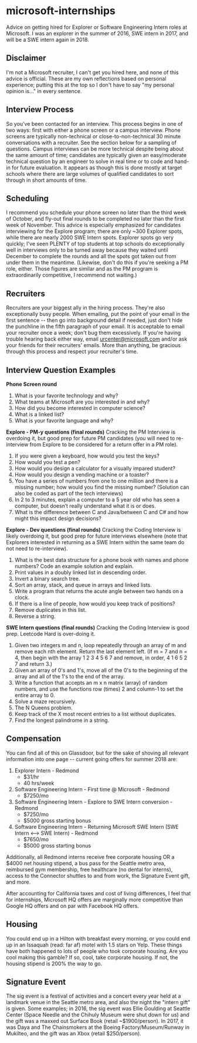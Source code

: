 # microsoft-internships
Advice on getting hired for Explorer or Software Engineering Intern roles at Microsoft. I was an explorer in the summer of 2016, SWE intern in 2017, and will be a SWE intern again in 2018.

## Disclaimer
I'm not a Microsoft recruiter, I can't get you hired here, and none of this advice is official. These are my own reflections based on personal experience; putting this at the top so I don't have to say "my personal opinion is..." in every sentence.

## Interview Process
So you've been contacted for an interview. This process begins in one of two ways: first with either a phone screen or a campus interview. Phone screens are typically non-technical or close-to-non-technical 30 minute conversations with a recruiter. See the section below for a sampling of questions. Campus interviews can be more technical despite being about the same amount of time; candidates are typically given an easy/moderate technical question by an engineer to solve in real time or to code and hand-in for future evaluation. It appears as though this is done mostly at target schools where there are large volumes of qualified candidates to sort through in short amounts of time.

## Scheduling
I recommend you schedule your phone screen no later than the third week of October, and fly-out final rounds to be completed no later than the first week of November. This advice is especially emphasized for candidates interviewing for the Explore program; there are only ~300 Explorer spots, while there are nearly 2000 SWE Intern spots. Explorer spots go very quickly; I've seen PLENTY of top students at top schools do exceptionally well in interviews only to be turned away because they waited until December to complete the rounds and all the spots got taken out from under them in the meantime. (Likewise, don't do this if you're seeking a PM role, either. Those figures are similar and as the PM program is extraordinarily competitive, I recommend not waiting.)

## Recruiters
Recruiters are your biggest ally in the hiring process. They're also exceptionally busy people. When emailing, put the point of your email in the first sentence -- then go into background detail if needed, just don't hide the punchline in the fifth paragraph of your email. It is acceptable to email your recruiter once a week; don't bug them excessively. If you're having trouble hearing back either way, email urcenter@microsoft.com and/or ask your friends for their recruiters' emails. More than anything, be gracious through this process and respect your recruiter's time.

## Interview Question Examples
**Phone Screen round**
1. What is your favorite technology and why?
2. What teams at Microsoft are you interested in and why?
3. How did you become interested in computer science?
4. What is a linked list?
5. What is your favorite language and why?

**Explore - PM-y questions (final rounds)**
Cracking the PM Interview is overdoing it, but good prep for future PM candidates (you will need to re-interview from Explore to be considered for a return offer in a PM role).
1. If you were given a keyboard, how would you test the keys?
2. How would you test a pen?
3. How would you design a calculator for a visually impared student?
4. How would you design a vending machine or a toaster?
5. You have a series of numbers from one to one million and there is a missing number; how would you find the missing number? (Solution can also be coded as part of the tech interviews)
6. In 2 to 3 minutes, explain a computer to a 5 year old who has seen a computer, but doesn’t really understand what it is or does.
7. What is the difference between C and Java/between C and C# and how might this impact design decisions?

**Explore - Dev questions (final rounds)**
Cracking the Coding Interview is likely overdoing it, but good prep for future interviews elsewhere (note that Explorers interested in returning as a SWE Intern within the same team do not need to re-interview).
1. What is the best data structure for a phone book with names and phone numbers? Code an example solution and explain.
2. Print values in a doubly linked list in descending order.
3. Invert a binary search tree.
4. Sort an array, stack, and queue in arrays and linked lists.
5. Write a program that returns the acute angle between two hands on a clock.
6. If there is a line of people, how would you keep track of positions?
7. Remove duplicates in this list.
8. Reverse a string.

**SWE Intern questions (final rounds)**
Cracking the Coding Interview is good prep. Leetcode Hard is over-doing it.
1. Given two integers m and n, loop repeatedly through an array of m and remove each nth element. Return the last element left. (If m = 7 and n = 4, then begin with the array 1 2 3 4 5 6 7 and remove, in order, 4 1 6 5 2 7 and return 3.)
2. Given an array of 0's and 1's, move all of the 0's to the beginning of the array and all of the 1's to the end of the array. 
3. Write a function that accepts an m x n matrix (array) of random numbers, and use the functions row (times) 2 and column-1 to set the entire array to 0.
4. Solve a maze recursively.
5. The N Queens problem.
6. Keep track of the X most recent entries to a list without duplicates.
7. Find the longest palindrome in a string.

## Compensation
You can find all of this on Glassdoor, but for the sake of shoving all relevant information into one page -- current going offers for summer 2018 are:
1. Explorer Intern - Redmond
   - $31/hr
   - 40 hrs/week
2. Software Engineering Intern - First time @ Microsoft - Redmond
   - $7250/mo
3. Software Engineering Intern - Explore to SWE Intern conversion - Redmond
   - $7250/mo
   - $5000 gross starting bonus
4. Software Engineering Intern - Returning Microsoft SWE Intern (SWE Intern <--> SWE Intern) - Redmond
   - $7650/mo
   - $5000 gross starting bonus
   
Additionally, all Redmond interns receive free corporate housing OR a $4000 net housing stipend, a bus pass for the Seattle metro area, reimbursed gym membership, free healthcare (no dental for interns), access to the Connector shuttles to and from work, the Signature Event gift, and more.

After accounting for California taxes and cost of living differences, I feel that for internships, Microsoft HQ offers are marginally more competitive than Google HQ offers and on par with Facebook HQ offers.

## Housing
You could end up in a Hilton with breakfast every morning, or you could end up in an Issaquah (read: far af) motel with 1.5 stars on Yelp. These things have both happened to lots of people who took corporate housing. Are you cool making this gamble? If so, cool, take corporate housing. If not, the housing stipend is 200% the way to go.

## Signature Event
The sig event is a festival of activities and a concert every year held at a landmark venue in the Seattle metro area, and also the night the "intern gift" is given. Some examples; in 2016, the sig event was Ellie Goulding at Seattle Center (Space Needle and the Chihuly Museum were shut down for us) and the gift was a maxxed out Surface Book (retail ~$1900/person). In 2017, it was Daya and The Chainsmokers at the Boeing Factory/Museum/Runway in Mukilteo, and the gift was an Xbox (retail $250/person).
